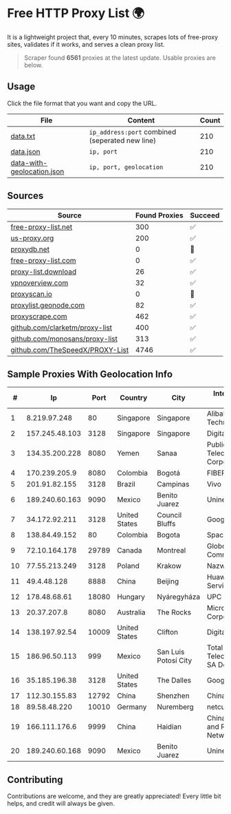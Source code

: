 
# Free HTTP Proxy List 🌍

It is a lightweight project that, every 10 minutes, scrapes lots of free-proxy sites, validates if it works, and serves a clean proxy list.


> Scraper found **6561** proxies at the latest update. Usable proxies are below.

## Usage

Click the file format that you want and copy the URL.


|File|Content|Count|
|----|-------|-----|
|[data.txt](https://raw.githubusercontent.com/themiralay/Proxy-List-World/master/data.txt)|`ip_address:port` combined (seperated new line)|210|
|[data.json](https://raw.githubusercontent.com/themiralay/Proxy-List-World/master/data.json)|`ip, port`|210|
|[data-with-geolocation.json](https://raw.githubusercontent.com/themiralay/Proxy-List-World/master/data-with-geolocation.json)|`ip, port, geolocation`|210|

## Sources

|Source|Found Proxies|Succeed|
|------|-------------|-------|
|[free-proxy-list.net](https://free-proxy-list.net)|300|✅|
|[us-proxy.org](https://www.us-proxy.org)|200|✅|
|[proxydb.net](http://proxydb.net)|0|🚫|
|[free-proxy-list.com](https://free-proxy-list.com/?page=&port=&type%5B%5D=http&type%5B%5D=https&up_time=0&search=Search)|0|✅|
|[proxy-list.download](https://www.proxy-list.download/HTTP)|26|✅|
|[vpnoverview.com](https://vpnoverview.com/privacy/anonymous-browsing/free-proxy-servers)|32|✅|
|[proxyscan.io](https://www.proxyscan.io)|0|🚫|
|[proxylist.geonode.com](https://proxylist.geonode.com/api/proxy-list?limit=300&page=1&sort_by=lastChecked&sort_type=desc&protocols=http,https)|82|✅|
|[proxyscrape.com](https://api.proxyscrape.com/v2/?request=displayproxies&protocol=http&timeout=10000&country=all&ssl=all&anonymity=all)|462|✅|
|[github.com/clarketm/proxy-list](https://raw.githubusercontent.com/clarketm/proxy-list/master/proxy-list-raw.txt)|400|✅|
|[github.com/monosans/proxy-list](https://raw.githubusercontent.com/monosans/proxy-list/main/proxies/http.txt)|313|✅|
|[github.com/TheSpeedX/PROXY-List](https://raw.githubusercontent.com/TheSpeedX/PROXY-List/master/http.txt)|4746|✅|


## Sample Proxies With Geolocation Info

|#|Ip|Port|Country|City|Internet Service Provider|
|-|--|----|-------|----|-------------------------|
|1|8.219.97.248|80|Singapore|Singapore|Alibaba (US) Technology Co., Ltd.|
|2|157.245.48.103|3128|Singapore|Singapore|DigitalOcean, LLC|
|3|134.35.200.228|8080|Yemen|Sanaa|Public Telecommunication Corporation|
|4|170.239.205.9|8080|Colombia|Bogotá|FIBERNET|
|5|201.91.82.155|3128|Brazil|Campinas|Vivo|
|6|189.240.60.163|9090|Mexico|Benito Juarez|Uninet S.A. de C.V.|
|7|34.172.92.211|3128|United States|Council Bluffs|Google LLC|
|8|138.84.49.152|80|Colombia|Bogota|SpaceX Starlink|
|9|72.10.164.178|29789|Canada|Montreal|GloboTech Communications|
|10|77.55.213.249|3128|Poland|Krakow|Nazwa.pl Sp.z.o.o.|
|11|49.4.48.128|8888|China|Beijing|Huawei Cloud Service data center|
|12|178.48.68.61|18080|Hungary|Nyáregyháza|UPC|
|13|20.37.207.8|8080|Australia|The Rocks|Microsoft Corporation|
|14|138.197.92.54|10009|United States|Clifton|DigitalOcean, LLC|
|15|186.96.50.113|999|Mexico|San Luis Potosí City|Total Play Telecomunicaciones SA De CV|
|16|35.185.196.38|3128|United States|The Dalles|Google LLC|
|17|112.30.155.83|12792|China|Shenzhen|China Mobile|
|18|89.58.48.220|10010|Germany|Nuremberg|netcup GmbH|
|19|166.111.176.6|9999|China|Haidian|China Education and Research Network Center|
|20|189.240.60.168|9090|Mexico|Benito Juarez|Uninet S.A. de C.V.|



## Contributing

Contributions are welcome, and they are greatly appreciated! Every
little bit helps, and credit will always be given.

